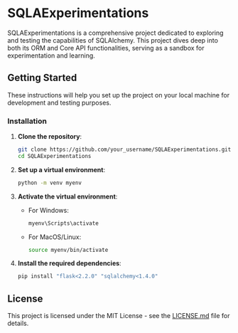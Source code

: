 
# SQLAExperimentations

SQLAExperimentations is a comprehensive project dedicated to exploring and testing the capabilities of SQLAlchemy. This project dives deep into both its ORM and Core API functionalities, serving as a sandbox for experimentation and learning.

## Getting Started

These instructions will help you set up the project on your local machine for development and testing purposes.

### Installation

1. **Clone the repository**:
    ```bash
    git clone https://github.com/your_username/SQLAExperimentations.git
    cd SQLAExperimentations
    ```

2. **Set up a virtual environment**:
    ```bash
    python -m venv myenv
    ```

3. **Activate the virtual environment**:

   - For Windows:
     ```bash
     myenv\Scripts\activate
     ```

   - For MacOS/Linux:
     ```bash
     source myenv/bin/activate
     ```

4. **Install the required dependencies**:
    ```bash
    pip install "flask<2.2.0" "sqlalchemy<1.4.0"
    ```

## License

This project is licensed under the MIT License - see the [LICENSE.md](LICENSE.md) file for details.
